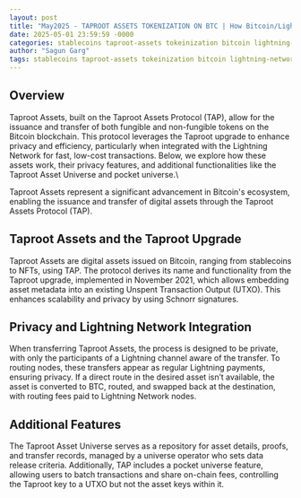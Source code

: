 ```yaml
---
layout: post
title: "May2025 - TAPROOT ASSETS TOKENIZATION ON BTC | How Bitcoin/Lightning Network natively support Tokenization"
date: 2025-05-01 23:59:59 -0000
categories: stablecoins taproot-assets tokeinization bitcoin lightning-network
author: "Sagun Garg"
tags: stablecoins taproot-assets tokeinization bitcoin lightning-network
---
```


## Overview
Taproot Assets, built on the Taproot Assets Protocol (TAP), allow for the issuance and transfer of both fungible and non-fungible tokens on the Bitcoin blockchain. This protocol leverages the Taproot upgrade to enhance privacy and efficiency, particularly when integrated with the Lightning Network for fast, low-cost transactions. Below, we explore how these assets work, their privacy features, and additional functionalities like the Taproot Asset Universe and pocket universe.\

Taproot Assets represent a significant advancement in Bitcoin's ecosystem, enabling the issuance and transfer of digital assets through the Taproot Assets Protocol (TAP).

## Taproot Assets and the Taproot Upgrade
Taproot Assets are digital assets issued on Bitcoin, ranging from stablecoins to NFTs, using TAP. The protocol derives its name and functionality from the Taproot upgrade, implemented in November 2021, which allows embedding asset metadata into an existing Unspent Transaction Output (UTXO). This enhances scalability and privacy by using Schnorr signatures.

## Privacy and Lightning Network Integration
When transferring Taproot Assets, the process is designed to be private, with only the participants of a Lightning channel aware of the transfer. To routing nodes, these transfers appear as regular Lightning payments, ensuring privacy. If a direct route in the desired asset isn’t available, the asset is converted to BTC, routed, and swapped back at the destination, with routing fees paid to Lightning Network nodes.

## Additional Features
The Taproot Asset Universe serves as a repository for asset details, proofs, and transfer records, managed by a universe operator who sets data release criteria. Additionally, TAP includes a pocket universe feature, allowing users to batch transactions and share on-chain fees, controlling the Taproot key to a UTXO but not the asset keys within it.

